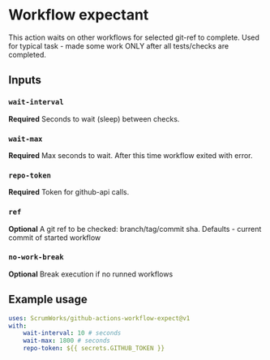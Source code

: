 # Workflow expectant

This action waits on other workflows for selected git-ref to complete. Used for typical task - made some work ONLY after all tests/checks are completed.

## Inputs

### `wait-interval`

**Required** Seconds to wait (sleep) between checks.

### `wait-max`

**Required** Max seconds to wait. After this time workflow exited with error.

### `repo-token`

**Required** Token for github-api calls.

### `ref`

**Optional** A git ref to be checked: branch/tag/commit sha. Defaults - current commit of started workflow


### `no-work-break`

**Optional** Break execution if no runned workflows


## Example usage
```yaml
uses: ScrumWorks/github-actions-workflow-expect@v1
with:
    wait-interval: 10 # seconds
    wait-max: 1800 # seconds
    repo-token: ${{ secrets.GITHUB_TOKEN }}
```